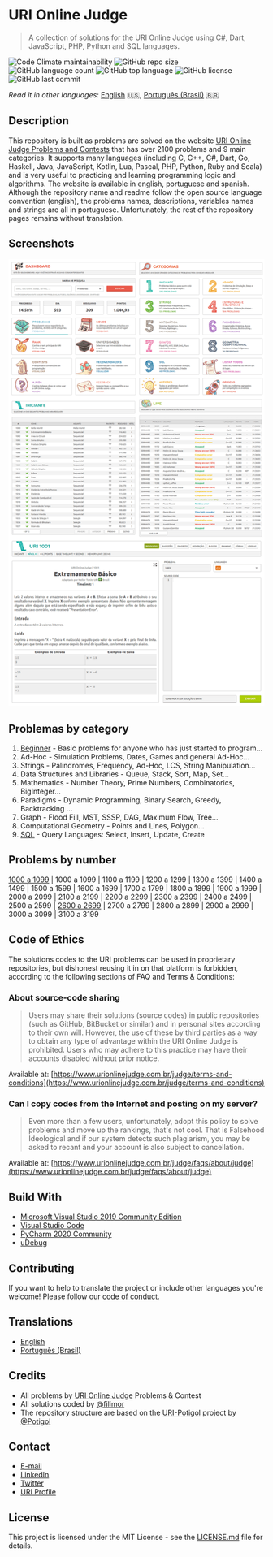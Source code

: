 # URI Online Judge

> A collection of solutions for the URI Online Judge using C#, Dart, JavaScript, PHP, Python and SQL languages.

![Code Climate maintainability](https://img.shields.io/codeclimate/maintainability/filimor/uri-online-judge)
![GitHub repo size](https://img.shields.io/github/repo-size/filimor/uri-online-judge)
![GitHub language count](https://img.shields.io/github/languages/count/filimor/uri-online-judge)
![GitHub top language](https://img.shields.io/github/languages/top/filimor/uri-online-judge)
![GitHub license](https://img.shields.io/github/license/filimor/uri-online-judge)
![GitHub last commit](https://img.shields.io/github/last-commit/filimor/uri-online-judge)

*Read it in other languages:* [English](https://github.com/filimor/uri-online-judge/blob/master/README.md) :us:,
[Português (Brasil)](https://github.com/filimor/uri-online-judge/blob/master/README.pt-BR.md) :brazil:

## Description

This repository is built as problems are solved on the website
[URI Online Judge Problems and Contests](https://www.urionlinejudge.com.br/) that has over 2100 problems and 9 main
categories. It supports many languages (including C, C++, C#, Dart, Go, Haskell, Java, JavaScript, Kotlin, Lua, Pascal,
PHP, Python, Ruby and Scala) and is very useful to practicing and learning programming logic and algorithms. The website
is available in english, portuguese and spanish. Although the repository name and readme follow the open source language
convention (english), the problems names, descriptions, variables names and strings are all in portuguese.
Unfortunately, the rest of the repository pages remains without translation.

<!--![Solved problems]() //TODO-->

## Screenshots

![Official website](screenshot.png "Screenshots")

## Problemas by category

1. [Beginner](problemas/1-iniciante.md) - Basic problems for anyone who has just started to program...
2. Ad-Hoc - Simulation Problems, Dates, Games and general Ad-Hoc...
3. Strings - Palindromes, Frequency, Ad-Hoc, LCS, String Manipulation...
4. Data Structures and Libraries - Queue, Stack, Sort, Map, Set...
5. Mathematics - Number Theory, Prime Numbers, Combinatorics, BigInteger...
6. Paradigms - Dynamic Programming, Binary Search, Greedy, Backtracking ...
7. Graph - Flood Fill, MST, SSSP, DAG, Maximum Flow, Tree...
8. Computational Geometry - Points and Lines, Polygon...
9. [SQL](problemas/9-sql.md) - Query Languages: Select, Insert, Update, Create

<!-- 2. [Ad-Hoc](problemas/2-ad-hoc.md) - Simulation Problems, Dates, Games and general Ad-Hoc...
3. [Strings](problemas/3-strings.md) - Palindromes, Frequency, Ad-Hoc, LCS, String Manipulation...
4. [Data Structures and Libraries](problemas/4-estruturas-bibliotecas.md) - Queue, Stack, Sort, Map, Set...
5. [Mathematics](problemas/5-matematica.md) - Number Theory, Prime Numbers, Combinatorics, BigInteger...
6. [Paradigms](problemas/6-paradigmas.md) - Dynamic Programming, Binary Search, Greedy, Backtracking ...
7. [Graph](problemas/7-grafos.md) - Flood Fill, MST, SSSP, DAG, Maximum Flow, Tree...
8. [Computational Geometry](problemas/8-geometria-computacional.md) - Points and Lines, Polygon... -->

## Problems by number

[1000 a 1099](problemas/1000) |
1000 a 1099 |
1100 a 1199 |
1200 a 1299 |
1300 a 1399 |
1400 a 1499 |
1500 a 1599 |
1600 a 1699 |
1700 a 1799 |
1800 a 1899 |
1900 a 1999 |
2000 a 2099 |
2100 a 2199 |
2200 a 2299 |
2300 a 2399 |
2400 a 2499 |
2500 a 2599 |
[2600 a 2699](problemas/2600) |
2700 a 2799 |
2800 a 2899 |
2900 a 2999 |
3000 a 3099 |
3100 a 3199

<!--
[1000 a 1099](problemas/1000) |
[1000 a 1099](problemas/1000) |
[1100 a 1199](problemas/1100) |
[1200 a 1299](problemas/1200) |
[1300 a 1399](problemas/1300) |
[1400 a 1499](problemas/1400) |
[1500 a 1599](problemas/1500) |
[1600 a 1699](problemas/1600) |
[1700 a 1799](problemas/1700) |
[1800 a 1899](problemas/1800) |
[1900 a 1999](problemas/1900) |
[2000 a 2099](problemas/2000) |
[2100 a 2199](problemas/2100) |
[2200 a 2299](problemas/2200) |
[2300 a 2399](problemas/2300) |
[2400 a 2499](problemas/2400) |
[2500 a 2599](problemas/2500) |
[2600 a 2699](problemas/2600) |
[2700 a 2799](problemas/2700) |
[2800 a 2899](problemas/2800) |
[2900 a 2999](problemas/2900) |
[3000 a 3099](problemas/3000) |
[3100 a 3199](problemas/3100)
-->

## Code of Ethics

The solutions codes to the URI problems can be used in proprietary repositories, but dishonest reusing it in on that
platform is forbidden, according to the following sections of FAQ and Terms & Conditions:

### About source-code sharing

> Users may share their solutions (source codes) in public repositories (such as GitHub, BitBucket or similar) and in
> personal sites according to their own will. However, the use of these by third parties as a way to obtain any type of
> advantage within the URI Online Judge is prohibited. Users who may adhere to this practice may have their accounts
> disabled without prior notice.

Available at:
[https://www.urionlinejudge.com.br/judge/terms-and-conditions](https://www.urionlinejudge.com.br/judge/terms-and-conditions)

### Can I copy codes from the Internet and posting on my server?

> Even more than a few users, unfortunately, adopt this policy to solve problems and move up the rankings, that's not
> cool. That is Falsehood Ideological and if our system detects such plagiarism, you may be asked to recant and your
> account is also subject to cancellation.

Available at:
[https://www.urionlinejudge.com.br/judge/faqs/about/judge](https://www.urionlinejudge.com.br/judge/faqs/about/judge)

## Build With

- [Microsoft Visual Studio 2019 Community Edition](https://visualstudio.microsoft.com/vs/community/)
- [Visual Studio Code](https://code.visualstudio.com/)
- [PyCharm 2020 Community](https://www.jetbrains.com/pycharm/)
- [uDebug](https://www.udebug.com/)

## Contributing

If you want to help to translate the project or include other languages you're welcome! Please follow our
[code of conduct](https://github.com/filimor/uri-online-judge/blob/master/CODE_OF_CONDUCT.md).

## Translations

- [English](https://github.com/filimor/uri-online-judge/blob/master/README.md)
- [Português (Brasil)](https://github.com/filimor/uri-online-judge/blob/master/README.pt-br.md)

## Credits

- All problems by [URI Online Judge](https://www.urionlinejudge.com.br) Problems & Contest
- All solutions coded by [@filimor](https://github.com/filimor)
- The repository structure are based on the [URI-Potigol](https://github.com/potigol/URI-Potigol) project by
[@Potigol](https://github.com/potigol)

## Contact

- [E-mail](mailto:filimor@posteo.net)
- [LinkedIn](https://www.linkedin.com/in/filimor/)
- [Twitter](https://www.twitter.com/filimorbr/)
- [URI Profile](https://www.urionlinejudge.com.br/judge/profile/353923)

## License

This project is licensed under the MIT License - see the
[LICENSE.md](https://github.com/filimor/uri-online-judge/blob/master/LICENSE "MIT") file for details.
